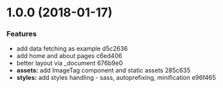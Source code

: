 <a name="1.0.0"></a>
# 1.0.0 (2018-01-17)


### Features

* add data fetching as example d5c2636
* add home and about pages c6ed406
* better layout via _document 676b9e0
* **assets:** add ImageTag component and static assets 285c635
* **styles:** add styles handling - sass, autoprefixing, minification e96f465



